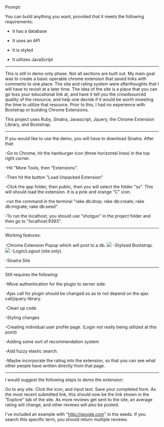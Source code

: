 Prompt:

You can build anything you want, provided that it meets the following requirements:

- It has a database

- It uses an API

- It is styled

- It utilizes JavaScript

*******

This is still in demo only phase. Not all sections are built out. My main goal was to create a basic operable chrome extension that saved links with comments to one place. The site and rating system were afterthoughts that I will have to revisit at a later time. The idea of the site is a place that you can go toss your educational link at, and have it tell you the crowdsourced quality of the resource, and help one decide if it would be worth investing the time to utilize that resource. Prior to this, I had no experience with Bootstrap or building Chrome Extensions.

This project uses Ruby, Sinatra, Javascript, Jquery, the Chrome Extension Library, and Bootstrap. 

*******
If you would like to use the demo, you will have to download Sinatra.  After that: 

-Go to Chrome, hit the hamburger icon (three horizontal lines) in the top right corner.

-Hit "More Tools, then "Extensions". 

-Then hit the button "Load Unpacked Extension" 

-Click the app folder, then public, then you will select the folder "ss".  This will should load the extension. It is a pink and orange "C" icon.  

-run the command in the terminal "rake db:drop; rake db:create; rake db:migrate; rake db:seed".

-To run the localhost, you should use "shotgun" in the project folder and then go to "localhost:9393".

*******

Working features:

-Chrome Extension Popup which will post to a db.
<img src = ".public/img/popupGrab.png">
-Stylized Bootstrap.
<img src = "..public/img/indexGrab.png">
-Login/Logout (site only).

-Sinatra Site


*******
Still requires the following:

-Move authentication for the plugin to server side. 

-Ajax call for plugin should be changed so as to not depend on the ajax call/jquery library.

-Clean up code

-Styling changes

-Creating individual user profile page. (Login not really being utilized at this point)

-Adding some sort of recommendation system

-Add fuzzy elastic search.

-Maybe incorporate the rating into the extension, so that you can see what other people have written directly from that page.

******
I would suggest the following steps to demo the extension:

Go to any site. Click the icon, and input text.  Save your completed form.  As the most recent submitted link, this should now be the link shown in the "Explore" tab of the site. As more reviews get sent to the site, an average rating will change, and other reviews will also be posted.

I've included an example with "http://google.com" in the seeds.  If you search this specific term, you should return multiple reviews.

